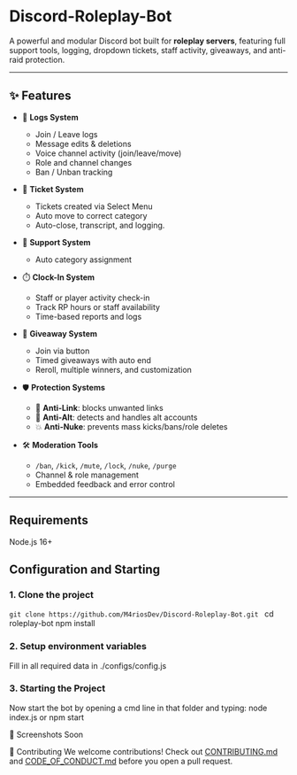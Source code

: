 # Discord-Roleplay-Bot

A powerful and modular Discord bot built for **roleplay servers**, featuring full support tools, logging, dropdown tickets, staff activity, giveaways, and anti-raid protection.

---

## ✨ Features

- 📜 **Logs System**
  - Join / Leave logs
  - Message edits & deletions
  - Voice channel activity (join/leave/move)
  - Role and channel changes
  - Ban / Unban tracking

- 🎫 **Ticket System**
  - Tickets created via Select Menu
  - Auto move to correct category
  - Auto-close, transcript, and logging.

- 🧾 **Support System**
  - Auto category assignment

- ⏱️ **Clock-In System**
  - Staff or player activity check-in
  - Track RP hours or staff availability
  - Time-based reports and logs

- 🎉 **Giveaway System**
  - Join via button
  - Timed giveaways with auto end
  - Reroll, multiple winners, and customization

- 🛡️ **Protection Systems**
  - 🚫 **Anti-Link**: blocks unwanted links
  - 👥 **Anti-Alt**: detects and handles alt accounts
  - 💥 **Anti-Nuke**: prevents mass kicks/bans/role deletes

- 🛠️ **Moderation Tools**
  - `/ban`, `/kick`, `/mute`, `/lock`, `/nuke`, `/purge`
  - Channel & role management
  - Embedded feedback and error control

---
## Requirements 
Node.js 16+

## Configuration and Starting

### 1. Clone the project

```git clone https://github.com/M4riosDev/Discord-Roleplay-Bot.git ```
cd roleplay-bot
npm install

### 2. Setup environment variables
Fill in all required data in ./configs/config.js 

### 3. Starting the Project
Now start the bot by opening a cmd line in that folder and typing: node index.js or npm start 


📸 Screenshots
Soon

🤝 Contributing
We welcome contributions!
Check out [CONTRIBUTING.md](./CONTRIBUTING.md) and [CODE_OF_CONDUCT.md](./CODE_OF_CONDUCT.md) before you open a pull request.
